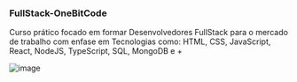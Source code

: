### FullStack-OneBitCode

Curso prático focado em formar Desenvolvedores FullStack para o mercado de trabalho com enfase em Tecnologias como: HTML, CSS, JavaScript, React, NodeJS, TypeScript, SQL, MongoDB e +

![image](https://user-images.githubusercontent.com/85243693/180864925-41bab30e-8440-47fd-b509-0f9915897947.png)
